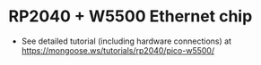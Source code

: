 # RP2040 + W5500 Ethernet chip

- See detailed tutorial (including hardware connections) at https://mongoose.ws/tutorials/rp2040/pico-w5500/
